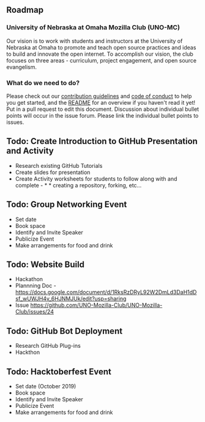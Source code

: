 ## Roadmap
### University of Nebraska at Omaha Mozilla Club (UNO-MC)
Our vision is to work with students and instructors at the University of Nebraska at Omaha to promote and teach open source practices and ideas to build and innovate the open internet. To accomplish our vision, the club focuses on three areas - curriculum, project engagement, and open source evangelism.
### What do we need to do?
Please check out our [contribution guidelines]() and [code of conduct]() to help you get started, and the [README]() for an overview if you haven't read it yet!
Put in a pull request to edit this document. Discussion about individual bullet points will occur in the issue forum. Please link the individual bullet points to issues.
## Todo: Create Introduction to GitHub Presentation and Activity
* Research existing GitHub Tutorials
* Create slides for presentation
* Create Activity worksheets for students to follow along with and complete - * * creating a repository, forking, etc...
## Todo: Group Networking Event
* Set date
* Book space
* Identify and Invite Speaker
* Publicize Event
* Make arrangements for food and drink
## Todo: Website Build
* Hackathon
* Plannning Doc - https://docs.google.com/document/d/1RksRzDRyL92W2DmLd3DaH1dDsf_wUWJH4v_6HJNMJUk/edit?usp=sharing
* Issue https://github.com/UNO-Mozilla-Club/UNO-Mozilla-Club/issues/24
## Todo: GitHub Bot Deployment
* Research GitHub Plug-ins
* Hackthon
## Todo: Hacktoberfest Event
* Set date (October 2019)
* Book space
* Identify and Invite Speaker
* Publicize Event
* Make arrangements for food and drink
